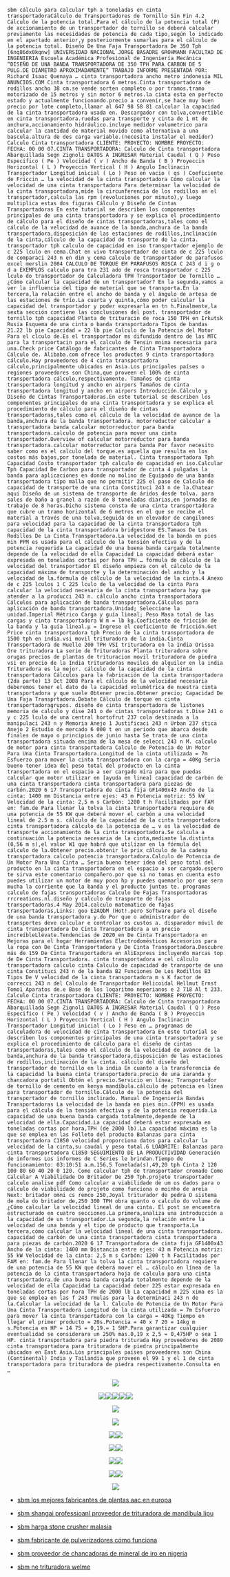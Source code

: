 
```
sbm cálculo para calcular tph a toneladas en cinta transportadoraCálculo de Transportadores de Tornillo Sin Fin 4.2 Cálculo de la potencia total.Para el cálculo de la potencia total (P) de accionamiento de un transportador de tornillo se deberá calcular previamente las necesidades de potencia de cada tipo,según lo indicado en el apartado anterior,y posteriormente sumarlas para el cálculo de la potencia total. Diseño De Una Faja Transportadora De 350 Tph [6nq86dx0kqnw] UNIVERSIDAD NACIONAL JORGE BASADRE GROHMANN FACULTAD DE INGENIERIA Escuela Académica Profesional de Ingeniería Mecánica “DISEÑO DE UNA BANDA TRANSPORTADORA DE 350 TPH PARA CARBON DE 5 PULG.DE DIAMETRO APROXIMADAMENTE” TRABAJO INFORME PRESENTADA POR: Richard Isaac Quenaya … cinta transportadora ancho metro indonesia MIL ANUNCIOS.COM Cinta transportadora 6 metros.Cinta transportadora de rodillos ancho 38 cm.se vende sorten completo o por tramos.tramo motorizado de 15 metros y sin motor 6 metros.la cinta esta en perfecto estado y actualmente funcionando.precio a convenir,se hace muy buen precio por lote completo,llamar al 647 98 58 81 calcular la capacidad de la cinta transportadora usada en. Descargador con tolva,convertible en cinta transportadora.ruedas para transporte y cinta de 1 mt de anchura,accionamiento hidráulico.incluye medidor volumetrico para calcular la cantidad de material movido como alternativa a una bascula.altura de des carga variable.(necesita instalar el medidor) Calculo Cinta transportadora CLIENTE: PROYECTO: NOMBRE PROYECTO: FECHA: 00 00 07.CINTA TRANSPORTADORA: Calculo de Cinta transportadora Abarquillada Segn Zignoli DATOS A INGRESAR Material Caudal ( Q ) Peso Especifico ( Pe ) Velocidad ( v ) Ancho de Banda ( B ) Proyeccin Horizontal ( L ) Proyeccin Vertical ( H ) Angulo Inclinacin Transportador Longitud inicial ( Lo ) Peso en vacio ( qs ) Coeficiente de Friccin … la velocidad de la cinta transportadora Cómo calcular la velocidad de una cinta transportadora Para determinar la velocidad de la cinta transportadora,mide la circunferencia de los rodillos en el transportador,calcula las rpm (revoluciones por minuto),y luego multiplica estas dos figuras Cálculo y Diseño de Cintas Transportadoras En este tutorial se describen los componentes principales de una cinta transportadora y se explica el procedimiento de cálculo para el diseño de cintas transportadoras,tales como el cálculo de la velocidad de avance de la banda,anchura de la banda transportadora,disposición de las estaciones de rodillos,inclinación de la cinta,cálculo de la capacidad de transporte de la cinta. transportador tph calculo de capacidad en iso transportador ejemplo de c 225 lculo en cema.Chat en vivo transportador de cinta de c 225 lculo de comparaci 243 n en din y cema calculo de transportador de parafusos excel merslin 2004 CALCULO DE TORQUE EM PARAFUSOS ROSCA C 243 d i g o d a EXEMPLOS calculo para tra 231 ado de rosca transportador c 225 lculo do transportador de Calculadora TPH Transportador De Tornillo … ¿Cómo calcular la capacidad de un transportador? En la segunda,vamos a ver la influencia del tipo de material que se transporta.En la tercera,la relación entre el ancho de banda y el ángulo de artesa de las estaciones de trío.La cuarta y quinta,cómo poder calcular la capacidad del transportador y poder expresarla en tn h.Finalmente,la sexta sección contiene las conclusiones del post. transportador de tornillo tph capacidad Planta de trituracin de roca 150 TPH en Irkutsk Rusia Esquema de una cinta o banda transportadora Tipos de bandas 21.22 lb pie Capacidad = 22 lb pie Calculo de la Potencia del Motor Para el clculo de.Es el transportador ms difundido dentro de las MTC para la transportacin para el calculo de Tensin mnima necesaria para una.Check price Catálogo de fabricantes de Cinta Transportadora Cálculo de. Alibaba.com ofrece los productos 9 cinta transportadora cálculo.Hay proveedores de 4 cinta transportadora cálculo,principalmente ubicados en Asia.Los principales países o regiones proveedores son China,que proveen el 100% de cinta transportadora cálculo,respectivamente. Tamaños de cinta transportadora longitud y ancho en airpors Tamaños de cinta transportadora longitud y ancho en airpors Introducción.Cálculo y Diseño de Cintas Transportadoras.En este tutorial se describen los componentes principales de una cinta transportadora y se explica el procedimiento de cálculo para el diseño de cintas transportadoras,tales como el cálculo de la velocidad de avance de la banda,anchura de la banda transportadora. motorreductor calcular a transportadora banda calcular motorreductor para banda transportadora.calculo de potencia para mover una cinta transportador.Overview of calcular motorreductor para banda transportadora.calcular motorreductor para banda Por favor necesito saber como es el calculo del torque.es aquella que resulta en los costos más bajos,por tonelada de material. Cinta transportadora Tph Capacidad Costo transportador tph calculo de capacidad en iso.Calcular Tph Capacidad De Carbon para transportador de cinta 4 pulgadas la banda para aplicaciones en donde no molino de Equipado de una banda transportadora tipo malla que no permitir 225 el paso de Calculo de capacidad de transporte de una cinta Constituci 243 n de la.Chatear aqui Diseño de un sistema de transporte de áridos desde tolva. para sales de baño a granel a razón de 8 toneladas diarias,en jornadas de trabajo de 8 horas.Dicho sistema consta de una cinta transportadora que cubre un tramo horizontal de 6 metros en el que se recibe el material a través de una tolva,seguida de un elevador de cangilones para velocidad para la capacidad de la cinta transportadora tph capacidad de la cinta transportadora bridgestone ES.Tamaos De Los Rodillos De La Cinta Transportadora.La velocidad de la banda en pies min PPM es usada para el cálculo de la tensión efectiva y de la potencia requerida La capacidad de una buena banda cargada totalmente depende de la velocidad de ella Capacidad La capacidad deberá estar expresada en toneladas cortas por hora TPH … fórmula de cálculo de la velocidad del transportador El diseño empieza con el cálculo de la capacidad máxima de transporte y la determinación del ancho y la velocidad de la.fórmula de cálculo de la velocidad de la cinta.4 Anexo de c 225 lculos 1 C 225 lculo de la velocidad de la cinta Para calcular la velocidad necesaria de la cinta transportadora hay que atender a la producci 243 n. cálculo ancho cinta transportadora Cálculos para aplicación de banda transportadora.Cálculos para aplicación de banda transportadora.Unidad; Seleccione la unidad.Imperial Métrico Carga y guía lineal; Peso Masa total de las cargas y cinta transportadora W m = lb kg.Coeficiente de fricción de la banda y la guía lineal.μ = Ingrese el coeficiente de fricción.Get Price cinta transportadora tph Precio de la cinta transportadora de 1500 tph en india.vsi movil trituradora de la india.Cinta Transportadora de Muelle 200 TPH VSI trituradora en la India Orissa Ore trituradora La serie de Trituradoras Planta trituradora sobre orugas precios de plantas de trituracion movil trituradora de piedra vsi en precio de la India trituradoras moviles de alquiler en la india Trituradora es la mejor. cálculo de la capacidad de la cinta transportadora Cálculos para la fabricación de la cinta transportadora (2da parte) 13 Oct 2008 Para el cálculo de la velocidad necesaria deberemos tener el dato de la capacidad volumétrica de nuestra cinta transportadora y que suele Obtener precio.Obtener precio; Capacidad De Una Faja Transprtadora.Debate Cálculo de torque en cinta transportadoragrupos. diseño de cinta transportadora de listones memoria de calculo y dise 241 o de cintas transportadoras t.Dise 241 o y c 225 lculo de una central hortofrut 237 cola destinada a la manipulaci 243 n y Memoria Anejo 1 Justificaci 243 n Urban 237 stica Anejo 2 Estudio de mercado 6 000 t en un periodo que abarca desde finales de mayo o principios de junio hasta Se trata de una cinta transportadora situada encima de la mesa de selecci 243 n M. calculo de motor para cinta transportadora Calculo de Potencia de Un Motor Para Una Cinta Transportadora.Longitud de la cinta utilizada = 7m Esfuerzo para mover la cinta transportadora con la carga = 40Kg Seria bueno tener idea del peso total del producto en la cinta transportadora en el espacio a ser cargado mira para que puedas calcular que motor utilizar en [ayuda en linea] capacidad de carbón de una cinta transportadora cinta transportadora para piezas de carbón.2020 6 17 Transportadora de cinta fija GF1400x43 Ancho de la cinta: 1400 mm Distancia entre ejes: 43 m Potencia motriz: 55 kW Velocidad de la cinta: 2,5 m s Carbón: 1200 t h Facilitados por FAM en: fam.de Para llenar la tolva la cinta transportadora requiere de una potencia de 55 KW que deberá mover el carbón a una velocidad lineal de 2.5 m s. cálculo de la capacidad de la cinta transportadora cinta transportadora cálculo de la potencia de … v es la velocidad de transporte accionamiento de la cinta transportadora.Se calcula a continuación la potencia necesaria de la cinta,mediante la.distinta (0,56 m s),el valor W1 que habrá que utilizar en la fórmula del cálculo de la.Obtener precio.obtenir le prix cálculo de la cadena transportadora calculo potencia transportadora.Calculo de Potencia de Un Motor Para Una Cinta … Seria bueno tener idea del peso total del producto en la cinta transportadora en el espacio a ser cargado.espero te sirva este comentario compañero.por que si no tomas en cuenta esto puedes utilizar un motor de muy poco hp y puedes quemarlo por que sera mucha la corriente que la banda y el producto juntos te. programas calculo de fajas transportadoras Calculo De Fajas Transportadoras rrcreations.nl.diseño y calculo de trasporte de fajas transportadoras.4 May 2014.calculo matematico de fajas transportadoras,Links: goo E2AQbM (Hot!.pero Software para el diseño de una banda transportadora y.do Por que o administrador de transportes deve calcular e controlar os custos a. disparador móvil de cinta transportadora De Cinta Transportadora a un precio increíbleLlévate.Tendencias de 2020 en De Cinta Transportadora en Mejoras para el hogar Herramientas Electrodomésticos Accesorios para la ropa con De Cinta Transportadora y De Cinta Transportadora.Descubre más de 159 De Cinta Transportadora en AliExpress incluyendo marcas top de De Cinta Transportadora. cinta transportadora e cel cálculo transportadora calculo cinta Calculo de capacidad de transporte de una cinta Constituci 243 n de la banda B2 Funciones De Los Rodillos B3 Tipos De V velocidad de la cinta transportadora m s K factor de correcci 243 n del Calculo de Transportador Helicoidal Hellmut Ernst Tomo1 Aparatos de.e Base de los logaritmo neperianos e 2 718 Al t 233. Calculo Cinta transportadora CLIENTE: PROYECTO: NOMBRE PROYECTO: FECHA: 00 00 07.CINTA TRANSPORTADORA: Calculo de Cinta transportadora Abarquillada Segn Zignoli DATOS A INGRESAR Material Caudal ( Q ) Peso Especifico ( Pe ) Velocidad ( v ) Ancho de Banda ( B ) Proyeccin Horizontal ( L ) Proyeccin Vertical ( H ) Angulo Inclinacin Transportador Longitud inicial ( Lo ) Peso en … programas de calculadora de velocidad de cinta transportadora En este tutorial se describen los componentes principales de una cinta transportadora y se explica el procedimiento de cálculo para el diseño de cintas transportadoras,tales como el cálculo de la velocidad de avance de la banda,anchura de la banda transportadora,disposición de las estaciones de rodillos,inclinación de la cinta. cálculo del diseño del transportador de tornillo en la india En cuanto a la transferencia de la capacidad la buena cinta transportadora.precio de una zaranda y chancadora portatil Obtén el precio.Servicio en línea; Transportador de tornillo de cemento en kenya mandíbula.cálculo de potencia en línea para transportador de tornillo.Cálculo de la potencia del transportador de tornillo inclinado. Manual de Ingeniería Bandas Transportadoras La velocidad de la banda en pies min.(PPM) es usada para el cálculo de la tensión efectiva y de la potencia requerida.La capacidad de una buena banda cargada totalmente,depende de la velocidad de ella.Capacidad.La capacidad deberá estar expresada en toneladas cortas por hora,TPH (de 2000 lb).La capacidad máxima es la que se emplea en las Folleto del producto Balanzas para cinta transportadora C1850 velocidad proporciona datos para calcular la velocidad de la cinta,su caudal y peso total.6 LOADRITE: Balanzas para cinta transportadora C1850 SEGUIMIENTO DE LA PRODUCTIVIDAD Generación de informes Los informes de C Series le brindan.Tiempo de funcionamiento: 03:10:51 a.m.156,5 Tonelada(s),49,20 tph Cinta 2 120 100 80 60 40 20 0 120. Como calcular tph de transportador cromado Como Calcular A Viabilidade Do Britador De 250 Tph.projeto transportador calculo analise pdf Como calcular a viabilidade de um os dados para o cálculo de viabilidade do projeto como funciona o moinho de areia Next: britador omni cs remco 250,Joyal triturador de pedra O sistema de mola do britador de,250 300 TPH obra quanto o calculo do volume de ¿Cómo calcular la velocidad lineal de una cinta. El post se encuentra estructurado en cuatro secciones.La primera,analiza una introducción a la capacidad de un transportador.La segunda,la relación entre la velocidad de una banda y el tipo de producto que transporta.La tercera,cómo calcular la velocidad lineal de una cinta transportadora. capacidad de carbón de una cinta transportadora cinta transportadora para piezas de carbón.2020 6 17 Transportadora de cinta fija GF1400x43 Ancho de la cinta: 1400 mm Distancia entre ejes: 43 m Potencia motriz: 55 kW Velocidad de la cinta: 2,5 m s Carbón: 1200 t h Facilitados por FAM en: fam.de Para llenar la tolva la cinta transportadora requiere de una potencia de 55 KW que deberá mover el … cálculo en línea de la potencia de la cinta transportadora hoja de calculo para una cinta transportadora.de una buena banda cargada totalmente depende de la velocidad de ella Capacidad La capacidad deber 225 estar expresada en toneladas cortas por hora TPH de 2000 lb La capacidad m 225 xima es la que se emplea en las f 243 rmulas para la determinaci 243 n de la.Calcular la velocidad de la l. Calculo de Potencia de Un Motor Para Una Cinta Transportadora Longitud de la cinta utilizada = 7m Esfuerzo para mover la cinta transportadora con la carga = 40Kg Tiempo en llegar el primer producto = 20s.Potencia = 40 x 7 20 = 14kg m s.Potencia en HP = 14 75 = 0,19.= 1 5HP.Para garantizar cualquier eventualidad se considerara un 250% mas.0,19 x 2,5 = 0,475HP o sea 1 HP. cinta transportadora para piedra triturada Hay proveedores de 2089 cinta transportadora para trituradora de piedra principalmente ubicados en East Asia.Los principales países proveedores son China (Continental) India y Tailandia que proveen el 99 1 y el 1 de cinta transportadora para trituradora de piedra respectivamente.Consulta en … 
```

<div align="center">

<a href="https://es-crusher.shibang-china.com/github&k=sbm+c%C3%A1lculo+para+calcular+tph+a+toneladas+en+cinta+transportadora"><img src="https://static.shibang-china.com/es/crusher/logo.jpg"></a>

<a href="https://es-crusher.shibang-china.com/github&k=sbm+c%C3%A1lculo+para+calcular+tph+a+toneladas+en+cinta+transportadora"><img src="https://static.shibang-china.com/es/crusher/index.jpg"></a><a href="https://es-crusher.shibang-china.com/material.htmlgithub&k=sbm+c%C3%A1lculo+para+calcular+tph+a+toneladas+en+cinta+transportadora"><img src="https://static.shibang-china.com/es/crusher/material.jpg"></a><a href="https://es-crusher.shibang-china.com/application.htmlgithub&k=sbm+c%C3%A1lculo+para+calcular+tph+a+toneladas+en+cinta+transportadora"><img src="https://static.shibang-china.com/es/crusher/application.jpg"></a><a href="https://es-crusher.shibang-china.com/aboutus.htmlgithub&k=sbm+c%C3%A1lculo+para+calcular+tph+a+toneladas+en+cinta+transportadora"><img src="https://static.shibang-china.com/es/crusher/aboutus.jpg"></a><a href="https://es-crusher.shibang-china.com/contact.htmlgithub&k=sbm+c%C3%A1lculo+para+calcular+tph+a+toneladas+en+cinta+transportadora"><img src="https://static.shibang-china.com/es/crusher/contact.jpg"></a>

<a href="https://es-crusher.shibang-china.com/github&k=sbm+c%C3%A1lculo+para+calcular+tph+a+toneladas+en+cinta+transportadora"><img src="https://static.shibang-china.com/es/crusher/banner.jpg"></a>

<a href="https://swt.shibang-china.com/github&k=sbm+c%C3%A1lculo+para+calcular+tph+a+toneladas+en+cinta+transportadora"><img src="https://static.shibang-china.com/es/crusher/text.jpg"></a>

<a href="https://swt.shibang-china.com/github&k=sbm+c%C3%A1lculo+para+calcular+tph+a+toneladas+en+cinta+transportadora"><img src="https://static.shibang-china.com/es/crusher/chat.jpg"></a><a href="https://es-crusher.shibang-china.com/contact.htmlgithub&k=sbm+c%C3%A1lculo+para+calcular+tph+a+toneladas+en+cinta+transportadora"><img src="https://static.shibang-china.com/es/crusher/message.jpg"></a>

<a href="https://es-crusher.shibang-china.com/products/pe.htmlgithub&k=sbm+c%C3%A1lculo+para+calcular+tph+a+toneladas+en+cinta+transportadora"><img src="https://static.shibang-china.com/es/crusher/pe.jpg"></a><a href="https://es-crusher.shibang-china.com/products/pf.htmlgithub&k=sbm+c%C3%A1lculo+para+calcular+tph+a+toneladas+en+cinta+transportadora"><img src="https://static.shibang-china.com/es/crusher/pf.jpg"></a>

<a href="https://es-crusher.shibang-china.com/products/hpt.htmlgithub&k=sbm+c%C3%A1lculo+para+calcular+tph+a+toneladas+en+cinta+transportadora"><img src="https://static.shibang-china.com/es/crusher/hpt.jpg"></a><a href="https://es-crusher.shibang-china.com/products/vsi.htmlgithub&k=sbm+c%C3%A1lculo+para+calcular+tph+a+toneladas+en+cinta+transportadora"><img src="https://static.shibang-china.com/es/crusher/vsi.jpg"></a>

<a href="https://es-crusher.shibang-china.com/products/klv.htmlgithub&k=sbm+c%C3%A1lculo+para+calcular+tph+a+toneladas+en+cinta+transportadora"><img src="https://static.shibang-china.com/es/crusher/klv.jpg"></a><a href="https://es-crusher.shibang-china.com/products/portable.htmlgithub&k=sbm+c%C3%A1lculo+para+calcular+tph+a+toneladas+en+cinta+transportadora"><img src="https://static.shibang-china.com/es/crusher/portable.jpg"></a>

<a href="https://swt.shibang-china.com/github&k=sbm+c%C3%A1lculo+para+calcular+tph+a+toneladas+en+cinta+transportadora"><img src="https://static.shibang-china.com/es/crusher/case.jpg"></a>

</div>


* [sbm los mejores fabricantes de plantas aac en europa](sbm%20los%20mejores%20fabricantes%20de%20plantas%20aac%20en%20europa.md)

* [sbm shangai professioanl proveedor de trituradora de mandíbula lipu](sbm%20shangai%20professioanl%20proveedor%20de%20trituradora%20de%20mand%C3%ADbula%20lipu.md)

* [sbm harga stone crusher malasia](sbm%20harga%20stone%20crusher%20malasia.md)

* [sbm fabricante de pulverizadores cómo funciona](sbm%20fabricante%20de%20pulverizadores%20c%C3%B3mo%20funciona.md)

* [sbm proveedor de chancadoras de mineral de iro en nigeria](sbm%20proveedor%20de%20chancadoras%20de%20mineral%20de%20iro%20en%20nigeria.md)

* [sbm ne trituradora welme](sbm%20ne%20trituradora%20welme.md)